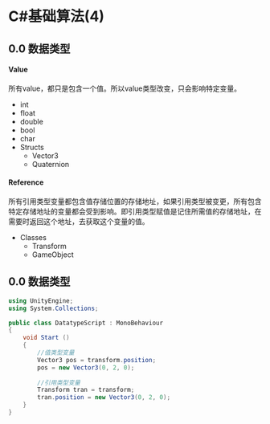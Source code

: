 # C#基础算法(4)

## 0.0 数据类型
#### Value
所有value，都只是包含一个值。所以value类型改变，只会影响特定变量。
* int
* float
* double
* bool
* char
* Structs
  * Vector3
  * Quaternion


#### Reference
所有引用类型变量都包含值存储位置的存储地址，如果引用类型被变更，所有包含特定存储地址的变量都会受到影响。即引用类型赋值是记住所需值的存储地址，在需要时返回这个地址，去获取这个变量的值。
* Classes
  * Transform
  * GameObject

## 0.0 数据类型

```C#
using UnityEngine;
using System.Collections;

public class DatatypeScript : MonoBehaviour 
{
    void Start () 
    {
        //值类型变量
        Vector3 pos = transform.position;
        pos = new Vector3(0, 2, 0);
        
        //引用类型变量
        Transform tran = transform;
        tran.position = new Vector3(0, 2, 0);
    }
}
```
